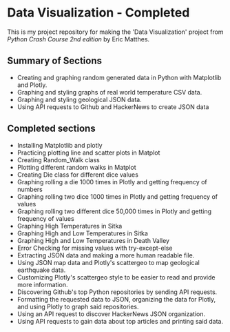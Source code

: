 # Data Visualization - Completed
This is my project repository for making the 'Data Visualization' project from <em>Python Crash Course 2nd edition</em> by Eric Matthes.

## Summary of Sections
* Creating and graphing random generated data in Python with Matplotlib and Plotly.
* Graphing and styling graphs of real world temperature CSV data.
* Graphing and styling geological JSON data.
* Using API requests to Github and HackerNews to create JSON data

## Completed sections
* Installing Matplotlib and plotly
* Practicing plotting line and scatter plots in Matplot
* Creating Random_Walk class
* Plotting different random walks in Matplot
* Creating Die class for different dice values
* Graphing rolling a die 1000 times in Plotly and getting frequency of numbers
* Graphing rolling two dice 1000 times in Plotly and getting frequency of values
* Graphing rolling two different dice 50,000 times in Plotly and getting frequency of values
* Graphing High Temperatures in Sitka
* Graphing High and Low Temperatures in Sitka
* Graphing High and Low Temperatures in Death Valley
* Error Checking for missing values with try-except-else
* Extracting JSON data and making a more human readable file.
* Using JSON map data and Plotly's scattergeo to map geological earthquake data.
* Customizing Plotly's scattergeo style to be easier to read and provide more information.
* Discovering Github's top Python repositories by sending API requests.
* Formatting the requested data to JSON, organizing the data for Plotly, and using Plotly to graph said repositories.
* Using an API request to discover HackerNews JSON organization.
* Using API requests to gain data about top articles and printing said data.

